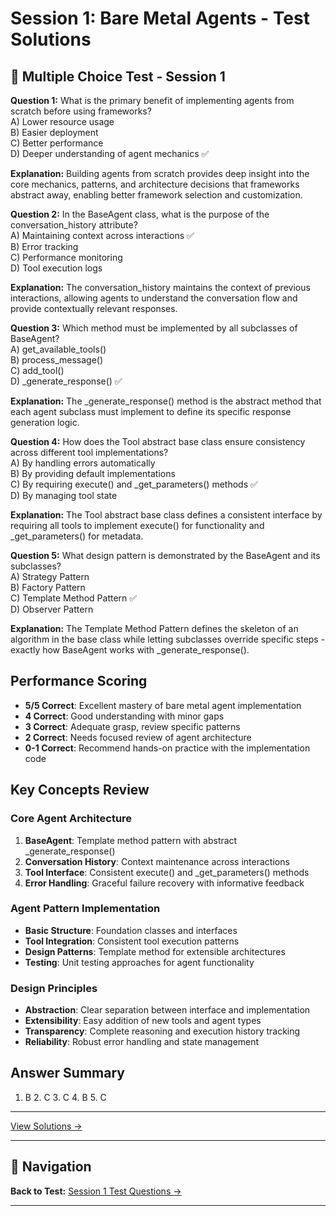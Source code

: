 # Session 1: Bare Metal Agents - Test Solutions


## 📝 Multiple Choice Test - Session 1

**Question 1:** What is the primary benefit of implementing agents from scratch before using frameworks?  
A) Lower resource usage  
B) Easier deployment  
C) Better performance  
D) Deeper understanding of agent mechanics ✅  

**Explanation:** Building agents from scratch provides deep insight into the core mechanics, patterns, and architecture decisions that frameworks abstract away, enabling better framework selection and customization.

**Question 2:** In the BaseAgent class, what is the purpose of the conversation_history attribute?  
A) Maintaining context across interactions ✅  
B) Error tracking  
C) Performance monitoring  
D) Tool execution logs  

**Explanation:** The conversation_history maintains the context of previous interactions, allowing agents to understand the conversation flow and provide contextually relevant responses.

**Question 3:** Which method must be implemented by all subclasses of BaseAgent?  
A) get_available_tools()  
B) process_message()  
C) add_tool()  
D) _generate_response() ✅  

**Explanation:** The _generate_response() method is the abstract method that each agent subclass must implement to define its specific response generation logic.

**Question 4:** How does the Tool abstract base class ensure consistency across different tool implementations?  
A) By handling errors automatically  
B) By providing default implementations  
C) By requiring execute() and _get_parameters() methods ✅  
D) By managing tool state  

**Explanation:** The Tool abstract base class defines a consistent interface by requiring all tools to implement execute() for functionality and _get_parameters() for metadata.

**Question 5:** What design pattern is demonstrated by the BaseAgent and its subclasses?  
A) Strategy Pattern  
B) Factory Pattern  
C) Template Method Pattern ✅  
D) Observer Pattern  

**Explanation:** The Template Method Pattern defines the skeleton of an algorithm in the base class while letting subclasses override specific steps - exactly how BaseAgent works with _generate_response().

## Performance Scoring

- **5/5 Correct**: Excellent mastery of bare metal agent implementation  
- **4 Correct**: Good understanding with minor gaps  
- **3 Correct**: Adequate grasp, review specific patterns  
- **2 Correct**: Needs focused review of agent architecture  
- **0-1 Correct**: Recommend hands-on practice with the implementation code  

## Key Concepts Review

### Core Agent Architecture

1. **BaseAgent**: Template method pattern with abstract _generate_response()  
2. **Conversation History**: Context maintenance across interactions  
3. **Tool Interface**: Consistent execute() and _get_parameters() methods  
4. **Error Handling**: Graceful failure recovery with informative feedback  

### Agent Pattern Implementation

- **Basic Structure**: Foundation classes and interfaces  
- **Tool Integration**: Consistent tool execution patterns  
- **Design Patterns**: Template method for extensible architectures  
- **Testing**: Unit testing approaches for agent functionality  

### Design Principles

- **Abstraction**: Clear separation between interface and implementation  
- **Extensibility**: Easy addition of new tools and agent types  
- **Transparency**: Complete reasoning and execution history tracking  
- **Reliability**: Robust error handling and state management  

## Answer Summary

1. B  2. C  3. C  4. B  5. C

---


[View Solutions →](Session1_Test_Solutions.md)

---

## 🧭 Navigation

**Back to Test:** [Session 1 Test Questions →](Session1_Bare_Metal_Agents.md#multiple-choice-test)

---
